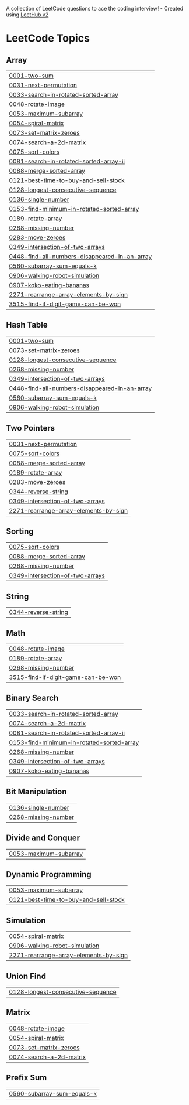 A collection of LeetCode questions to ace the coding interview! - Created using [LeetHub v2](https://github.com/arunbhardwaj/LeetHub-2.0)
<!---LeetCode Topics Start-->
# LeetCode Topics
## Array
|  |
| ------- |
| [0001-two-sum](https://github.com/VijayBhandari2002/DSA/tree/master/0001-two-sum) |
| [0031-next-permutation](https://github.com/VijayBhandari2002/DSA/tree/master/0031-next-permutation) |
| [0033-search-in-rotated-sorted-array](https://github.com/VijayBhandari2002/DSA/tree/master/0033-search-in-rotated-sorted-array) |
| [0048-rotate-image](https://github.com/VijayBhandari2002/DSA/tree/master/0048-rotate-image) |
| [0053-maximum-subarray](https://github.com/VijayBhandari2002/DSA/tree/master/0053-maximum-subarray) |
| [0054-spiral-matrix](https://github.com/VijayBhandari2002/DSA/tree/master/0054-spiral-matrix) |
| [0073-set-matrix-zeroes](https://github.com/VijayBhandari2002/DSA/tree/master/0073-set-matrix-zeroes) |
| [0074-search-a-2d-matrix](https://github.com/VijayBhandari2002/DSA/tree/master/0074-search-a-2d-matrix) |
| [0075-sort-colors](https://github.com/VijayBhandari2002/DSA/tree/master/0075-sort-colors) |
| [0081-search-in-rotated-sorted-array-ii](https://github.com/VijayBhandari2002/DSA/tree/master/0081-search-in-rotated-sorted-array-ii) |
| [0088-merge-sorted-array](https://github.com/VijayBhandari2002/DSA/tree/master/0088-merge-sorted-array) |
| [0121-best-time-to-buy-and-sell-stock](https://github.com/VijayBhandari2002/DSA/tree/master/0121-best-time-to-buy-and-sell-stock) |
| [0128-longest-consecutive-sequence](https://github.com/VijayBhandari2002/DSA/tree/master/0128-longest-consecutive-sequence) |
| [0136-single-number](https://github.com/VijayBhandari2002/DSA/tree/master/0136-single-number) |
| [0153-find-minimum-in-rotated-sorted-array](https://github.com/VijayBhandari2002/DSA/tree/master/0153-find-minimum-in-rotated-sorted-array) |
| [0189-rotate-array](https://github.com/VijayBhandari2002/DSA/tree/master/0189-rotate-array) |
| [0268-missing-number](https://github.com/VijayBhandari2002/DSA/tree/master/0268-missing-number) |
| [0283-move-zeroes](https://github.com/VijayBhandari2002/DSA/tree/master/0283-move-zeroes) |
| [0349-intersection-of-two-arrays](https://github.com/VijayBhandari2002/DSA/tree/master/0349-intersection-of-two-arrays) |
| [0448-find-all-numbers-disappeared-in-an-array](https://github.com/VijayBhandari2002/DSA/tree/master/0448-find-all-numbers-disappeared-in-an-array) |
| [0560-subarray-sum-equals-k](https://github.com/VijayBhandari2002/DSA/tree/master/0560-subarray-sum-equals-k) |
| [0906-walking-robot-simulation](https://github.com/VijayBhandari2002/DSA/tree/master/0906-walking-robot-simulation) |
| [0907-koko-eating-bananas](https://github.com/VijayBhandari2002/DSA/tree/master/0907-koko-eating-bananas) |
| [2271-rearrange-array-elements-by-sign](https://github.com/VijayBhandari2002/DSA/tree/master/2271-rearrange-array-elements-by-sign) |
| [3515-find-if-digit-game-can-be-won](https://github.com/VijayBhandari2002/DSA/tree/master/3515-find-if-digit-game-can-be-won) |
## Hash Table
|  |
| ------- |
| [0001-two-sum](https://github.com/VijayBhandari2002/DSA/tree/master/0001-two-sum) |
| [0073-set-matrix-zeroes](https://github.com/VijayBhandari2002/DSA/tree/master/0073-set-matrix-zeroes) |
| [0128-longest-consecutive-sequence](https://github.com/VijayBhandari2002/DSA/tree/master/0128-longest-consecutive-sequence) |
| [0268-missing-number](https://github.com/VijayBhandari2002/DSA/tree/master/0268-missing-number) |
| [0349-intersection-of-two-arrays](https://github.com/VijayBhandari2002/DSA/tree/master/0349-intersection-of-two-arrays) |
| [0448-find-all-numbers-disappeared-in-an-array](https://github.com/VijayBhandari2002/DSA/tree/master/0448-find-all-numbers-disappeared-in-an-array) |
| [0560-subarray-sum-equals-k](https://github.com/VijayBhandari2002/DSA/tree/master/0560-subarray-sum-equals-k) |
| [0906-walking-robot-simulation](https://github.com/VijayBhandari2002/DSA/tree/master/0906-walking-robot-simulation) |
## Two Pointers
|  |
| ------- |
| [0031-next-permutation](https://github.com/VijayBhandari2002/DSA/tree/master/0031-next-permutation) |
| [0075-sort-colors](https://github.com/VijayBhandari2002/DSA/tree/master/0075-sort-colors) |
| [0088-merge-sorted-array](https://github.com/VijayBhandari2002/DSA/tree/master/0088-merge-sorted-array) |
| [0189-rotate-array](https://github.com/VijayBhandari2002/DSA/tree/master/0189-rotate-array) |
| [0283-move-zeroes](https://github.com/VijayBhandari2002/DSA/tree/master/0283-move-zeroes) |
| [0344-reverse-string](https://github.com/VijayBhandari2002/DSA/tree/master/0344-reverse-string) |
| [0349-intersection-of-two-arrays](https://github.com/VijayBhandari2002/DSA/tree/master/0349-intersection-of-two-arrays) |
| [2271-rearrange-array-elements-by-sign](https://github.com/VijayBhandari2002/DSA/tree/master/2271-rearrange-array-elements-by-sign) |
## Sorting
|  |
| ------- |
| [0075-sort-colors](https://github.com/VijayBhandari2002/DSA/tree/master/0075-sort-colors) |
| [0088-merge-sorted-array](https://github.com/VijayBhandari2002/DSA/tree/master/0088-merge-sorted-array) |
| [0268-missing-number](https://github.com/VijayBhandari2002/DSA/tree/master/0268-missing-number) |
| [0349-intersection-of-two-arrays](https://github.com/VijayBhandari2002/DSA/tree/master/0349-intersection-of-two-arrays) |
## String
|  |
| ------- |
| [0344-reverse-string](https://github.com/VijayBhandari2002/DSA/tree/master/0344-reverse-string) |
## Math
|  |
| ------- |
| [0048-rotate-image](https://github.com/VijayBhandari2002/DSA/tree/master/0048-rotate-image) |
| [0189-rotate-array](https://github.com/VijayBhandari2002/DSA/tree/master/0189-rotate-array) |
| [0268-missing-number](https://github.com/VijayBhandari2002/DSA/tree/master/0268-missing-number) |
| [3515-find-if-digit-game-can-be-won](https://github.com/VijayBhandari2002/DSA/tree/master/3515-find-if-digit-game-can-be-won) |
## Binary Search
|  |
| ------- |
| [0033-search-in-rotated-sorted-array](https://github.com/VijayBhandari2002/DSA/tree/master/0033-search-in-rotated-sorted-array) |
| [0074-search-a-2d-matrix](https://github.com/VijayBhandari2002/DSA/tree/master/0074-search-a-2d-matrix) |
| [0081-search-in-rotated-sorted-array-ii](https://github.com/VijayBhandari2002/DSA/tree/master/0081-search-in-rotated-sorted-array-ii) |
| [0153-find-minimum-in-rotated-sorted-array](https://github.com/VijayBhandari2002/DSA/tree/master/0153-find-minimum-in-rotated-sorted-array) |
| [0268-missing-number](https://github.com/VijayBhandari2002/DSA/tree/master/0268-missing-number) |
| [0349-intersection-of-two-arrays](https://github.com/VijayBhandari2002/DSA/tree/master/0349-intersection-of-two-arrays) |
| [0907-koko-eating-bananas](https://github.com/VijayBhandari2002/DSA/tree/master/0907-koko-eating-bananas) |
## Bit Manipulation
|  |
| ------- |
| [0136-single-number](https://github.com/VijayBhandari2002/DSA/tree/master/0136-single-number) |
| [0268-missing-number](https://github.com/VijayBhandari2002/DSA/tree/master/0268-missing-number) |
## Divide and Conquer
|  |
| ------- |
| [0053-maximum-subarray](https://github.com/VijayBhandari2002/DSA/tree/master/0053-maximum-subarray) |
## Dynamic Programming
|  |
| ------- |
| [0053-maximum-subarray](https://github.com/VijayBhandari2002/DSA/tree/master/0053-maximum-subarray) |
| [0121-best-time-to-buy-and-sell-stock](https://github.com/VijayBhandari2002/DSA/tree/master/0121-best-time-to-buy-and-sell-stock) |
## Simulation
|  |
| ------- |
| [0054-spiral-matrix](https://github.com/VijayBhandari2002/DSA/tree/master/0054-spiral-matrix) |
| [0906-walking-robot-simulation](https://github.com/VijayBhandari2002/DSA/tree/master/0906-walking-robot-simulation) |
| [2271-rearrange-array-elements-by-sign](https://github.com/VijayBhandari2002/DSA/tree/master/2271-rearrange-array-elements-by-sign) |
## Union Find
|  |
| ------- |
| [0128-longest-consecutive-sequence](https://github.com/VijayBhandari2002/DSA/tree/master/0128-longest-consecutive-sequence) |
## Matrix
|  |
| ------- |
| [0048-rotate-image](https://github.com/VijayBhandari2002/DSA/tree/master/0048-rotate-image) |
| [0054-spiral-matrix](https://github.com/VijayBhandari2002/DSA/tree/master/0054-spiral-matrix) |
| [0073-set-matrix-zeroes](https://github.com/VijayBhandari2002/DSA/tree/master/0073-set-matrix-zeroes) |
| [0074-search-a-2d-matrix](https://github.com/VijayBhandari2002/DSA/tree/master/0074-search-a-2d-matrix) |
## Prefix Sum
|  |
| ------- |
| [0560-subarray-sum-equals-k](https://github.com/VijayBhandari2002/DSA/tree/master/0560-subarray-sum-equals-k) |
<!---LeetCode Topics End-->